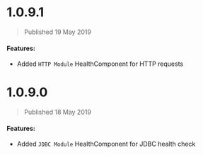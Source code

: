 # 1.0.9.1
> Published 19 May 2019

#### Features:

* Added `HTTP Module` HealthComponent for HTTP requests

# 1.0.9.0
> Published 18 May 2019

#### Features:

* Added `JDBC Module` HealthComponent for JDBC health check
